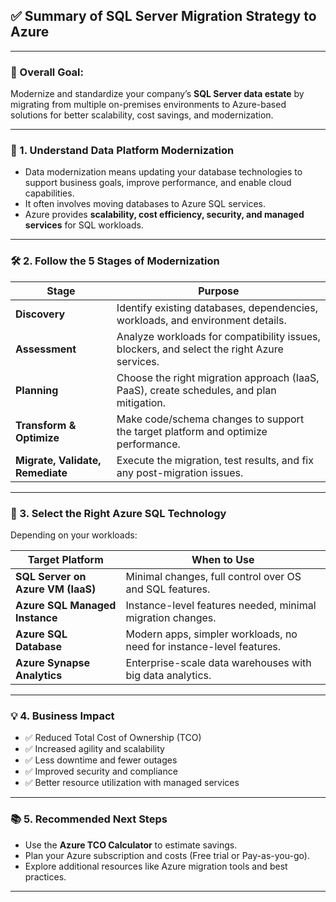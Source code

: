## ✅ **Summary of SQL Server Migration Strategy to Azure**

---

### **📌 Overall Goal:**

Modernize and standardize your company’s **SQL Server data estate** by migrating from multiple on-premises environments to Azure-based solutions for better scalability, cost savings, and modernization.

---

### **🚀 1. Understand Data Platform Modernization**

- Data modernization means updating your database technologies to support business goals, improve performance, and enable cloud capabilities.
- It often involves moving databases to Azure SQL services.
- Azure provides **scalability, cost efficiency, security, and managed services** for SQL workloads.

---

### **🛠 2. Follow the 5 Stages of Modernization**

| Stage                            | Purpose                                                                                    |
| -------------------------------- | ------------------------------------------------------------------------------------------ |
| **Discovery**                    | Identify existing databases, dependencies, workloads, and environment details.             |
| **Assessment**                   | Analyze workloads for compatibility issues, blockers, and select the right Azure services. |
| **Planning**                     | Choose the right migration approach (IaaS, PaaS), create schedules, and plan mitigation.   |
| **Transform & Optimize**         | Make code/schema changes to support the target platform and optimize performance.          |
| **Migrate, Validate, Remediate** | Execute the migration, test results, and fix any post-migration issues.                    |

---

### **🔑 3. Select the Right Azure SQL Technology**

Depending on your workloads:

| Target Platform                   | When to Use                                                          |
| --------------------------------- | -------------------------------------------------------------------- |
| **SQL Server on Azure VM (IaaS)** | Minimal changes, full control over OS and SQL features.              |
| **Azure SQL Managed Instance**    | Instance-level features needed, minimal migration changes.           |
| **Azure SQL Database**            | Modern apps, simpler workloads, no need for instance-level features. |
| **Azure Synapse Analytics**       | Enterprise-scale data warehouses with big data analytics.            |

---

### **💡 4. Business Impact**

- ✅ Reduced Total Cost of Ownership (TCO)
- ✅ Increased agility and scalability
- ✅ Less downtime and fewer outages
- ✅ Improved security and compliance
- ✅ Better resource utilization with managed services

---

### **📚 5. Recommended Next Steps**

- Use the **Azure TCO Calculator** to estimate savings.
- Plan your Azure subscription and costs (Free trial or Pay-as-you-go).
- Explore additional resources like Azure migration tools and best practices.

---
